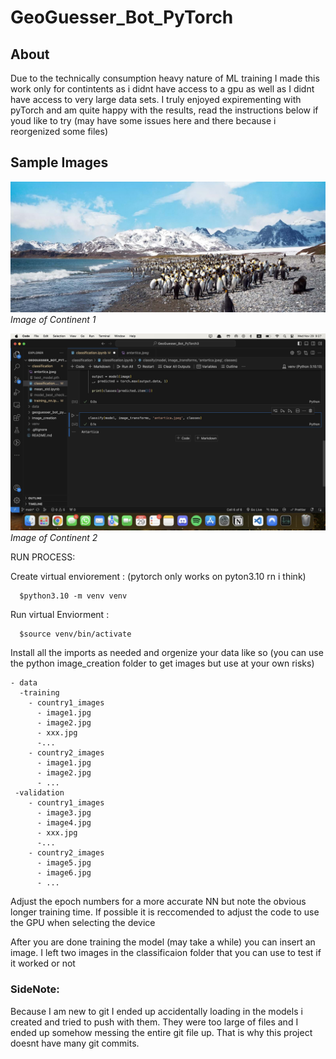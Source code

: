 # GeoGuesser_Bot_PyTorch

## About
<p>Due to the technically consumption heavy nature of ML training I made this work only for contintents as i didnt have access to a gpu as well as I didnt have access to very large data sets. I truly enjoyed expirementing with pyTorch and am quite happy with the results, read the instructions below if youd like to try (may have some issues here and there because i reorgenized some files)</p>

## Sample Images

![Sample Image 1](classification/antartica.jpeg)
*Image of Continent 1*

![Sample Image 2](imagesForReadMe/screenshot_success.jpg)
*Image of Continent 2*

<p>
  RUN PROCESS:

Create virtual enviorement :  (pytorch only works on pyton3.10 rn i think)

      $python3.10 -m venv venv   

Run virtual Enviorment : 

      $source venv/bin/activate     

</p>
<p>
  Install all the imports as needed and orgenize your data like so
  (you can use the python image_creation folder to get images but use at your own risks)
  
  ```
  - data
    -training
      - country1_images
        - image1.jpg
        - image2.jpg
        - xxx.jpg
        -...
      - country2_images
        - image1.jpg
        - image2.jpg
        - ...
   -validation
      - country1_images
        - image3.jpg
        - image4.jpg
        - xxx.jpg
        -...
      - country2_images
        - image5.jpg
        - image6.jpg
        - ...
  ```

</p>
<p>
  Adjust the epoch numbers for a more accurate NN but note the obvious longer training time. If possible it is reccomended to adjust the code to use the GPU when selecting the device
</p>

<p>After you are done training the model (may take a while) you can insert an image. I left two images in the classificaion folder that you can use to test if it worked or not</p>

### SideNote:
<p>Because I am new to git I ended up accidentally loading in the models i created and tried to push with them. They were too large of files and I ended up somehow messing the entire git file up. That is why this project doesnt have many git commits.</p>

